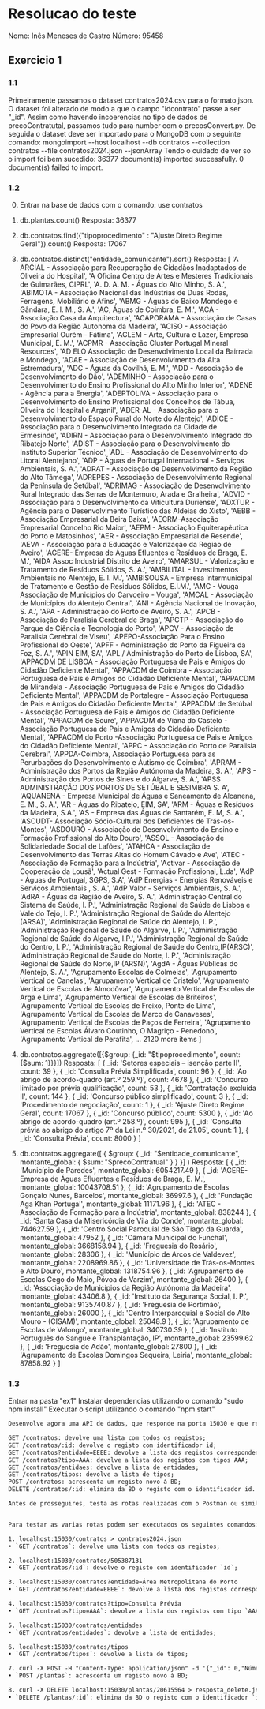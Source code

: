 # Resolucao do teste

Nome: Inês Meneses de Castro
Número: 95458

## Exercicio 1

### 1.1

Primeiramente passamos o dataset contratos2024.csv para o formato json.
O dataset foi alterado de modo a que o campo "idcontrato" passe a ser "_id". Assim como havendo incoerencias no tipo de dados de precoContratutal, passamos tudo para number com o precosConvert.py.
De seguida o dataset deve ser importado para o MongoDB com o seguinte comando:
mongoimport --host localhost --db contratos --collection contratos  --file contratos2024.json --jsonArray
Tendo o cuidado de ver so o import foi bem sucedido:
36377 document(s) imported successfully. 0 document(s) failed to import.

### 1.2


0. Entrar na base de dados com o comando:
use contratos

1. db.plantas.count()
Resposta: 36377

2. db.contratos.find({"tipoprocedimento" : "Ajuste Direto Regime Geral"}).count()
Resposta: 17067

3. db.contratos.distinct("entidade_comunicante").sort()
Resposta:
[
  'A ARCIAL - Associação para Recuperação de Cidadãos Inadaptados de Oliveira do Hospital',
  'A Oficina Centro de Artes e Mesteres Tradicionais de Guimarães, CIPRL',
  'A. D. A. M. - Águas do Alto Minho, S. A.',
  'ABIMOTA - Associação Nacional das Indústrias de Duas Rodas, Ferragens, Mobiliário e Afins',
  'ABMG - Águas do Baixo Mondego e Gândara, E. I. M., S. A.',
  'AC, Águas de Coimbra, E. M.',
  'ACA - Associação Casa da Arquitectura',
  'ACAPORAMA - Associação de Casas do Povo da Região Autonoma da Madeira',
  'ACISO - Associação Empresarial Ourém - Fátima',
  'ACLEM - Arte, Cultura e Lazer, Empresa Municipal, E. M.',
  'ACPMR - Associação Cluster Portugal Mineral Resources',
  'AD ELO Associação de Desenvolvimento Local da Bairrada e Mondego',
  'ADAE - Associação de Desenvolvimento da Alta Estremadura',
  'ADC - Águas da Covilhã, E. M.',
  'ADD - Associação de Desenvolvimento do Dão',
  'ADEMINHO - Associação para o Desenvolvimento do Ensino Profissional do Alto Minho Interior',
  'ADENE - Agência para a Energia',
  'ADEPTOLIVA - Associação para o Desenvolvimento do Ensino Profissional dos Concelhos de Tábua, Oliveira do Hospital e Arganil',
  'ADER-AL - Associação para o Desenvolvimento do Espaço Rural do Norte do Alentejo',
  'ADICE - Associação para o Desenvolvimento Integrado da Cidade de Ermesinde',
  'ADIRN - Associação para o Desenvolvimento Integrado do Ribatejo Norte',
  'ADIST - Associação para o Desenvolvimento do Instituto Superior Técnico',
  'ADL - Associação de Desenvolvimento do Litoral Alentejano',
  'ADP - Águas de Portugal Internacional - Serviços Ambientais, S. A.',
  'ADRAT - Associação de Desenvolvimento da Região do Alto Tâmega',
  'ADREPES - Associação de Desenvolvimento Regional da Península de Setúbal',
  'ADRIMAG - Associação de Desenvolvimento Rural Integrado das Serras de Montemuro, Arada e Gralheira',
  'ADVID - Associação para o Desenvolvimento da Viticultura Duriense',
  'ADXTUR - Agência para o Desenvolvimento Turístico das Aldeias do Xisto',
  'AEBB - Associação Empresarial da Beira Baixa',
  'AECRM-Associação Empresarial Concelho Rio Maior',
  'AEPM - Associação Equiterapêutica do Porto e Matosinhos',
  'AER - Associação Empresarial de Resende',
  'AEVA - Associação para a Educação e Valorização da Região de Aveiro',
  'AGERE- Empresa de Águas Efluentes e Resíduos de Braga, E. M.',
  'AIDA Assoc Industrial Distrito de Aveiro',
  'AMARSUL - Valorização e Tratamento de Resíduos Sólidos, S. A.',
  'AMBILITAL - Investimentos Ambientais no Alentejo, E. I. M.',
  'AMBISOUSA - Empresa Intermunicipal de Tratamento e Gestão de Residuos Sólidos, E.I.M.',
  'AMC - Vouga Associação de Municípios do Carvoeiro - Vouga',
  'AMCAL - Associação de Municípios do Alentejo Central',
  'ANI - Agência Nacional de Inovação, S. A.',
  'APA - Administração do Porto de Aveiro, S. A.',
  'APCB - Associação de Paralisia Cerebral de Braga',
  'APCTP - Associação do Parque de Ciência e Tecnologia do Porto',
  'APCV - Associação de Paralisia Cerebral de Viseu',
  'APEPO-Associação Para o Ensino Profissional do Oeste',
  'APFF - Administração do Porto da Figueira da Foz, S. A.',
  'APIN EIM, SA',
  'APL / Administração do Porto de Lisboa, SA',
  'APPACDM DE LISBOA - Associação Portuguesa de Pais e Amigos do Cidadão Deficiente Mental',
  'APPACDM de Coimbra - Associação Portuguesa de Pais e Amigos do Cidadão Deficiente Mental',
  'APPACDM de Mirandela - Associação Portuguesa de Pais e Amigos do Cidadão Deficiente Mental',
  'APPACDM de Portalegre - Associação Portuguesa de Pais e Amigos do Cidadão Deficiente Mental',
  'APPACDM de Setúbal - Associação Portuguesa de Pais e Amigos do Cidadão Deficiente Mental',
  'APPACDM de Soure',
  'APPACDM de Viana do Castelo - Associação Portuguesa de Pais e Amigos do Cidadão Deficiente Mental',
  'APPACDM do Porto -Associação Portuguesa de Pais e Amigos do Cidadão Deficiente Mental',
  'APPC - Associação do Porto de Paralisia Cerebral',
  'APPDA-Coimbra, Associação Portuguesa para as Perurbações do Desenvolvimento e Autismo de Coimbra',
  'APRAM - Administração dos Portos da Região Autónoma da Madeira, S. A.',
  'APS - Administração dos Portos de Sines e do Algarve, S. A.',
  'APSS ADMINISTRAÇÃO DOS PORTOS DE SETÚBAL E SESIMBRA S. A',
  'AQUANENA - Empresa Municipal de Águas e Saneamento de Alcanena, E. M., S. A.',
  'AR - Águas do Ribatejo, EIM, SA',
  'ARM - Águas e Resíduos da Madeira, S.A.',
  'AS - Empresa das Águas de Santarém, E. M, S. A.',
  'ASCUDT- Associação Sócio-Cultural dos Deficientes de Trás-os-Montes',
  'ASDOURO - Associação de Desenvolvimento do Ensino e Formação Profissional do Alto Douro',
  'ASSOL - Associação de Solidariedade Social de Lafões',
  'ATAHCA - Associação de Desenvolvimento das Terras Altas do Homem Cávado e Ave',
  'ATEC - Associação de Formação para a Indústria',
  'Activar - Associação de Cooperação da Lousã',
  'Actual Gest - Formação Profissional, L.da',
  'AdP - Águas de Portugal, SGPS, S.A',
  'AdP Energias - Energias Renováveis e Serviços Ambientais , S. A.',
  'AdP Valor - Serviços Ambientais, S. A.',
  'AdRA - Águas da Região de Aveiro, S. A.',
  'Administração Central do Sistema de Saúde, I. P.',
  'Administração Regional de Saúde de Lisboa e Vale do Tejo, I. P.',
  'Administração Regional de Saúde do Alentejo (ARSA)',
  'Administração Regional de Saúde do Alentejo, I. P.',
  'Administração Regional de Saúde do Algarve, I. P.',
  'Administração Regional de Saúde do Algarve, I.P.',
  'Administração Regional de Saúde do Centro, I. P.',
  'Administração Regional de Saúde do Centro,IP(ARSC)',
  'Administração Regional de Saúde do Norte, I. P.',
  'Administração Regional de Saúde do Norte,IP (ARSN)',
  'AgdA - Águas Públicas do Alentejo, S. A.',
  'Agrupamento Escolas de Colmeias',
  'Agrupamento Vertical de Canelas',
  'Agrupamento Vertical de Cristelo',
  'Agrupamento Vertical de Escolas de Almodôvar',
  'Agrupamento Vertical de Escolas de Arga e Lima',
  'Agrupamento Vertical de Escolas de Briteiros',
  'Agrupamento Vertical de Escolas de Freixo, Ponte de Lima',
  'Agrupamento Vertical de Escolas de Marco de Canaveses',
  'Agrupamento Vertical de Escolas de Paços de Ferreira',
  'Agrupamento Vertical de Escolas Álvaro Coutinho, O Magriço - Penedono',
  'Agrupamento Vertical de Perafita',
  ... 2120 more items
]

4. db.contratos.aggregate([{$group: {_id: "$tipoprocedimento", count: {$sum: 1}}}])
Resposta: 
[
  { _id: 'Setores especiais – isenção parte II', count: 39 },
  { _id: 'Consulta Prévia Simplificada', count: 96 },
  { _id: 'Ao abrigo de acordo-quadro (art.º 259.º)', count: 4678 },
  { _id: 'Concurso limitado por prévia qualificação', count: 53 },
  { _id: 'Contratação excluída II', count: 144 },
  { _id: 'Concurso público simplificado', count: 3 },
  { _id: 'Procedimento de negociação', count: 1 },
  { _id: 'Ajuste Direto Regime Geral', count: 17067 },
  { _id: 'Concurso público', count: 5300 },
  { _id: 'Ao abrigo de acordo-quadro (art.º 258.º)', count: 995 },
  {
    _id: 'Consulta prévia ao abrigo do artigo 7º da Lei n.º 30/2021, de 21.05',
    count: 1
  },
  { _id: 'Consulta Prévia', count: 8000 }
]


5. db.contratos.aggregate([ { $group: { _id: "$entidade_comunicante", montante_global: { $sum: "$precoContratual" } } }] )
Resposta:
[
  { _id: 'Município de Paredes', montante_global: 6054217.49 },
  {
    _id: 'AGERE- Empresa de Águas Efluentes e Resíduos de Braga, E. M.',
    montante_global: 10043708.51
  },
  {
    _id: 'Agrupamento de Escolas Gonçalo Nunes, Barcelos',
    montante_global: 36997.6
  },
  { _id: 'Fundação Aga Khan Portugal', montante_global: 11171.96 },
  {
    _id: 'ATEC - Associação de Formação para a Indústria',
    montante_global: 838244
  },
  {
    _id: 'Santa Casa da Misericórdia de Vila do Conde',
    montante_global: 744627.59
  },
  {
    _id: 'Centro Social Paroquial de São Tiago da Guarda',
    montante_global: 47952
  },
  { _id: 'Câmara Municipal do Funchal', montante_global: 3668158.94 },
  { _id: 'Freguesia do Rosário', montante_global: 28306 },
  {
    _id: 'Município de Arcos de Valdevez',
    montante_global: 2208969.86
  },
  {
    _id: 'Universidade de Trás-os-Montes e Alto Douro',
    montante_global: 1318754.96
  },
  {
    _id: 'Agrupamento de Escolas Cego do Maio, Póvoa de Varzim',
    montante_global: 26400
  },
  {
    _id: 'Associação de Municípios da Região Autónoma da Madeira',
    montante_global: 43406.8
  },
  {
    _id: 'Instituto da Segurança Social, I. P.',
    montante_global: 9135740.87
  },
  { _id: 'Freguesia de Portimão', montante_global: 26000 },
  {
    _id: 'Centro Interparoquial e Social do Alto Mouro - (CISAM)',
    montante_global: 25048.9
  },
  {
    _id: 'Agrupamento de Escolas de Valongo',
    montante_global: 340730.39
  },
  {
    _id: 'Instituto Português do Sangue e Transplantação, IP',
    montante_global: 23599.62
  },
  { _id: 'Freguesia de Adão', montante_global: 27800 },
  {
    _id: 'Agrupamento de Escolas Domingos Sequeira, Leiria',
    montante_global: 87858.92
  }
]

### 1.3

Entrar na pasta "ex1"
Instalar dependencias utilizando o comando "sudo npm install"
Executar o script utilizando o comando "npm start"


```txt
Desenvolve agora uma API de dados, que responde na porta 15030 e que responda às seguintes rotas/pedidos:

GET /contratos: devolve uma lista com todos os registos;
GET /contratos/:id: devolve o registo com identificador id;
GET /contratos?entidade=EEEE: devolve a lista dos registos correspondentes à entidade EEEE;
GET /contratos?tipo=AAA: devolve a lista dos registos com tipos AAA;
GET /contratos/entidaes: devolve a lista de entidades;
GET /contratos/tipos: devolve a lista de tipos;
POST /contratos: acrescenta um registo novo à BD;
DELETE /contratos/:id: elimina da BD o registo com o identificador id.

Antes de prosseguires, testa as rotas realizadas com o Postman ou similar.
```

```txt

Para testar as varias rotas podem ser executados os seguintes comandos:

1. localhost:15030/contratos > contratos2024.json
• `GET /contratos`: devolve uma lista com todos os registos;

2. localhost:15030/contratos/505387131 
• `GET /contratos/:id`: devolve o registo com identificador `id`;

3. localhost:15030/contratos?entidade=Área Metropolitana do Porto 
• `GET /contratos?entidade=EEEE`: devolve a lista dos registos correspondentes à entidade `EEEE`;

4. localhost:15030/contratos?tipo=Consulta Prévia
• `GET /contratos?tipo=AAA`: devolve a lista dos registos com tipo `AAA`;

5. localhost:15030/contratos/entidades
• `GET /contratos/entidades`: devolve a lista de entidades;

6. localhost:15030/contratos/tipos
• `GET /contratos/tipos`: devolve a lista de tipos;

7. curl -X POST -H "Content-Type: application/json" -d '{"_id": 0,"Número de Registo": 9999999999999,"Código de rua": 1667044,"Rua": "Avenida General Carmona","Local": "Estoril","Freguesia": "U.F. Cascais e Estoril","Espécie": "croacia","Nome Científico": "Catalpa bungei","Origem": "","Data de Plantação": "20/02/2013","Estado": "Jovem","Caldeira": "Sim","Tutor": "Sim","Implantação": "Arruamento","Gestor": "DGEV","Data de actualização": "23/07/2021 19:47:51","Número de intervenções": 5}' localhost:15030/plantas > resposta_put.json
• `POST /plantas`: acrescenta um registo novo à BD;

8. curl -X DELETE localhost:15030/plantas/20615564 > resposta_delete.json
• `DELETE /plantas/:id`: elimina da BD o registo com o identificador `id`.
```
